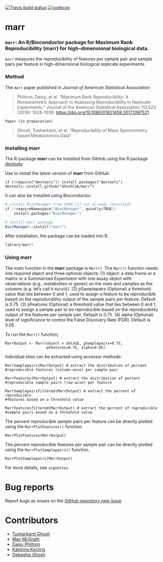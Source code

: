 
[![Travis build
status](https://travis-ci.com/Ghoshlab/Marr.svg?branch=master)](https://travis-ci.com/Ghoshlab/Marr)
[![codecov](https://codecov.io/gh/Ghoshlab/Marr/branch/master/graph/badge.svg?token=K3CDL7MEN2)](https://codecov.io/gh/Ghoshlab/Marr)

marr
====

### `marr`: An R/Bioconductor package for Maximum Rank Reproducibility (marr) for high-dimensional biological data.

`marr` measures the reproducibility of features per sample pair and
sample pairs per feature in high-dimensional biological replicate
experiments.

### Method

The `marr` paper published in *Journal of American Statistical
Association*:

> Philtron, Daisy, et al. “Maximum Rank Reproducibility: A Nonparametric
> Approach to Assessing Reproducibility in Replicate Experiments.”
> Journal of the American Statistical Association 113.523 (2018):
> 1028-1039. <https://doi.org/10.1080/01621459.2017.1397521>

`Paper (in preparation)`

> Ghosh, Tusharkanti, et al. “Reproducibility of Mass Spectrometry based
> Metabolomics Data”

### Installing marr

The R-package **marr** can be installed from GitHub using the R package
[devtools](https://github.com/hadley/devtools):

Use to install the latest version of **marr** from GitHub:

    if (!require("devtools")) install.packages("devtools")
    devtools::install_github("Ghoshlab/marr")
    
It can also be installed using Bioconductor: 

```s
# install BiocManager from CRAN (if not already installed)
if (!requireNamespace("BiocManager", quietly=TRUE))
    install.packages("BiocManager")

# install marr package
BiocManager::install("marr")
```

After installation, the package can be loaded into R.
```s
library(marr)
```
    

### Using marr

The main function in the **marr** package is `Marr()`. The `Marr()`
function needs one required object and three optional objects: (1)
object: a data frame or a matrix or a Summarized Experiment with one
assay object with observations (e.g., metabolites or genes) on the rows
and samples as the columns (e.g. let’s call it `dataSE`). (2)
pSamplepairs (Optional) a threshold value that lies between 0 and 1,
used to assign a feature to be reproducible based on the reproducibility
output of the sample pairs per feature. Default is 0.75. (3) pFeatures
(Optional) a threshold value that lies between 0 and 1, used to assign a
sample pair to be reproducible based on the reproducibility output of
the features per sample pair. Default is 0.75. (4) alpha (Optional)
level of significance to control the False Discovery Rate (FDR). Default
is 0.05.

To run the `Marr()` function,

    MarrOutput <- Marr(object = dataSE, pSamplepairs=0.75,
                       pFeatures=0.75, alpha=0.05)

Individual slots can be extracted using accessor methods:

    MarrSamplepairs(MarrOutput) # extract the distribution of percent
    #reproducible features (column-wise) per sample pair
    
    MarrFeatures(MarrOutput) # extract the distribution of percent
    #reproducible sample pairs (row-wise) per feature
    
    MarrSamplepairsfiltered(MarrOutput) # extract the percent of reproducible
    #features based on a threshold value
    
    MarrFeaturesfiltered(MarrOutput) # extract the percent of reproducible
    #sample pairs based on a threshold value

The percent reproducible sample pairs per feature can be directly
plotted using the `MarrPlotFeatures()` function.

    MarrPlotFeatures(MarrOutput) 

The percent reproducible features per sample pair can be directly
plotted using the `MarrPlotSamplepairs()` function.

    MarrPlotSamplepairs(MarrOutput) 

For more details, see `vignettes`.

Bug reports
===========

Report bugs as issues on the [GitHub repository new
issue](https://github.com/Ghoshlab/marr/issues/new)

Contributors
============

-   [Tusharkanti Ghosh](https://github.com/tghosh30)
-   [Max McGrath]()
-   [Daisy Philtron]()
-   [Katerina Kechris]()
-   [Debashis Ghosh](https://github.com/ghoshd)

